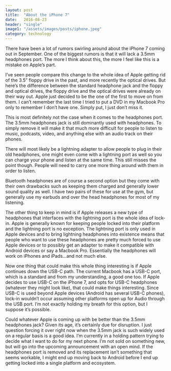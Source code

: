 ```yaml
---
layout: post
title:  "About the iPhone 7"
date:   2016-08-23
header: "single"
image1: "/assets/images/posts/iphone.jpeg"
category: technology
---
```


There have been a lot of rumors swirling around about the iPhone 7 coming out in September.  One of the biggest rumors is that it will lack a 3.5mm headphones port.  The more I think about this, the more I feel like this is a mistake on Apple’s part.

I’ve seen people compare this change to the whole idea of Apple getting rid of the 3.5” floppy drive in the past, and more recently the optical drives.  But here’s the difference between the standard headphone jack and the floppy and optical drives, the floppy drive and the optical drives were already on their way out.  Apple just decided to be the one of the first to move on from them.  I can’t remember the last time I tried to put a DVD in my Macbook Pro only to remember I don’t have one.  Simply put, I just don’t miss it.

This is most definitely not the case when it comes to the headphones port.  The 3.5mm headphones jack is still dominantly used with headphones.  To simply remove it will make it that much more difficult for people to listen to music, podcasts, video, and anything else with an audio track on their phones.

There will most likely be a lightning adapter to allow people to plug in their old headphones, one might even come with a lightning port as well so you can charge your phone and listen at the same time.  This still misses the point though.  People will need to carry one more thing around with them in order to listen.

Bluetooth headphones are of course a second option but they come with their own drawbacks such as keeping them charged and generally lower sound quality as well.  I have two pairs of these for use at the gym, but generally use my earbuds and over the head headphones for most of my listening.

The other thing to keep in mind is if Apple releases a new type of headphones that interfaces with the lightning port is the whole idea of lock-in.  Apple is generally known for keeping people locked into their platform and the lightning port is no exception.  The lightning port is only used in Apple devices and to bring lightning headphones into existence means that people who want to use these headphones are pretty much forced to use Apple devices or to possibly get an adapter to make it compatible with Android devices or say a Macbook Pro.  Essentially the headphones will work on iPhones and iPads…and not much else.

Now one thing that could make this whole thing interesting is if Apple continues down the USB-C path.  The current Macbook has a USB-C port, which is a standard and from my understanding, a good one too.  If Apple decides to use USB-C on the iPhone 7, and opts for USB-C headphones (whatever they might look like), that could make things interesting.  Since USB-C is used beyond Apple devices (Android has several USB-C phones), lock-in wouldn’t occur assuming other platforms open up for Audio through the USB port.  I’m not exactly holding my breath for this option, but I suppose it’s possible.

Could whatever Apple is coming up with be better than the 3.5mm headphones jack?  Given its age, it’s certainly due for disruption.  I just question forcing it over right now when the 3.5mm jack is such widely used on a regular basis is a good idea.  I’m currently in a holding pattern trying to decide what I want to do for my next phone.  I’m not sold on something new, but will go into the upcoming announcement with an open mind.  If the headphones port is removed and its replacement isn’t something that seems workable, I might end up moving back to Android before I end up getting locked into a single platform and ecosystem.